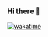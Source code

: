 ### Hi there 👋

[![wakatime](https://wakatime.com/badge/user/bc16d802-14f7-402a-be80-5903cb9ee5a2.svg)](https://wakatime.com/@bc16d802-14f7-402a-be80-5903cb9ee5a2)

<!--
**nucle/nucle** is a ✨ _special_ ✨ repository because its `README.md` (this file) appears on your GitHub profile.

Here are some ideas to get you started:

- 🔭 I’m currently working on ...
- 🌱 I’m currently learning ...
- 👯 I’m looking to collaborate on ...
- 🤔 I’m looking for help with ...
- 💬 Ask me about ...
- 📫 How to reach me: ...
- 😄 Pronouns: ...
- ⚡ Fun fact: ...
-->
